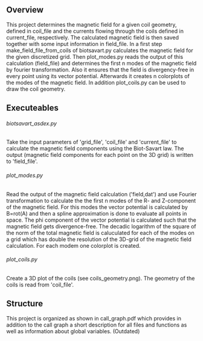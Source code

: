 ## Overview

This project determines the magnetic field for a given coil geometry, defined in coil_file and the currents flowing through the coils defined in current_file, respectively. The calculated magnetic field is then saved together with some input information in field_file. In a first step make_field_file_from_coils of biotsavart.py calculates the magnetic field for the given discretized grid. Then plot_modes.py reads the output of this calculation (field_file) and determines the first n modes of the magnetic field by fourier transformation. Also it ensures that the field is divergency-free in every point using its vector potential. Afterwards it creates n colorplots of the modes of the magnetic field. In addition plot_coils.py can be used to draw the coil geometry.

## Executeables

###### biotsavart_asdex.py

Take the input parameters of 'grid_file', 'coil_file' and 'current_file' to calculate the magnetic field components using the Biot-Savart law. The output (magnetic field components for each point on the 3D grid) is written to 'field_file'.

###### plot_modes.py

Read the output of the magnetic field calculation ('field,dat') and use Fourier transformation to calculate the the first n modes of the R- and Z-component of the magnetic field. For this modes the vector potential is calculated by B=rot(A) and then a spline approximation is done to evaluate all points in space. The phi component of the vector potential is calculated such that the magnetic field gets divergence-free. The decadic logarithm of the square of the norm of the total magnetic field is caluculated for each of the modes on a grid which has double the resolution of the 3D-grid of the magnetic field calculation. For each modem one colorplot is created.

###### plot_coils.py

Create a 3D plot of the coils (see coils_geometry.png). The geometry of the coils is read from 'coil_file'.

## Structure

This project is organized as shown in call_graph.pdf which provides in addition to the call graph a short description for all files and functions as well as information about global variables. (Outdated)
